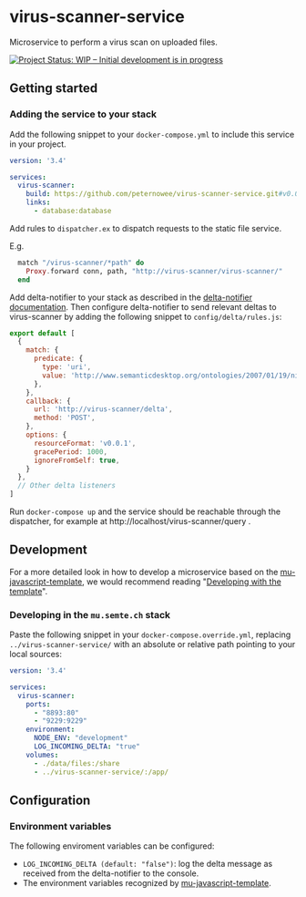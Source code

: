 # virus-scanner-service

Microservice to perform a virus scan on uploaded files.

[![Project Status: WIP – Initial development is in progress](https://www.repostatus.org/badges/latest/wip.svg)](https://www.repostatus.org/#wip)

## Getting started

### Adding the service to your stack

Add the following snippet to your `docker-compose.yml` to include this
service in your project.

```yaml
version: '3.4'

services:
  virus-scanner:
    build: https://github.com/peternowee/virus-scanner-service.git#v0.0.2
    links:
      - database:database
```

Add rules to `dispatcher.ex` to dispatch requests to the static file
service.

E.g.
```elixir
  match "/virus-scanner/*path" do
    Proxy.forward conn, path, "http://virus-scanner/virus-scanner/"
  end
```

Add delta-notifier to your stack as described in the [delta-notifier
documentation](https://github.com/mu-semtech/delta-notifier#readme).
Then configure delta-notifier to send relevant deltas to virus-scanner
by adding the following snippet to `config/delta/rules.js`:

```js
export default [
  {
    match: {
      predicate: {
        type: 'uri',
        value: 'http://www.semanticdesktop.org/ontologies/2007/01/19/nie#dataSource'
      },
    },
    callback: {
      url: 'http://virus-scanner/delta',
      method: 'POST',
    },
    options: {
      resourceFormat: 'v0.0.1',
      gracePeriod: 1000,
      ignoreFromSelf: true,
    }
  },
  // Other delta listeners
]
```

Run `docker-compose up` and the service should be reachable through the
dispatcher, for example at http://localhost/virus-scanner/query .

## Development

For a more detailed look in how to develop a microservice based on the
[mu-javascript-template](https://github.com/mu-semtech/mu-javascript-template),
we would recommend reading "[Developing with the
template](https://github.com/mu-semtech/mu-javascript-template#developing-with-the-template)".

### Developing in the `mu.semte.ch` stack

Paste the following snippet in your `docker-compose.override.yml`,
replacing `../virus-scanner-service/` with an absolute or relative path
pointing to your local sources:

```yaml
version: '3.4'

services:
  virus-scanner:
    ports:
      - "8893:80"
      - "9229:9229"
    environment:
      NODE_ENV: "development"
      LOG_INCOMING_DELTA: "true"
    volumes:
      - ./data/files:/share
      - ../virus-scanner-service/:/app/
```

## Configuration

### Environment variables

The following enviroment variables can be configured:

* `LOG_INCOMING_DELTA (default: "false")`: log the delta message as
  received from the delta-notifier to the console.
* The environment variables recognized by
  [mu-javascript-template](https://github.com/mu-semtech/mu-javascript-template/blob/v1.7.0/README.md#environment-variables).
